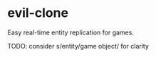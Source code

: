 evil-clone
==========

Easy real-time entity replication for games.


TODO: consider s/entity/game object/ for clarity
